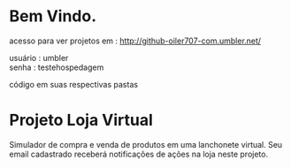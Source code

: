 Bem Vindo.
============================================================================

acesso para ver projetos em : 
http://github-oiler707-com.umbler.net/

usuário : umbler         
senha   : testehospedagem

código em suas respectivas pastas

Projeto Loja Virtual
============================================================================
Simulador de compra e venda de  produtos
em uma lanchonete virtual. Seu email
cadastrado receberá notificações de ações na loja
neste projeto.




